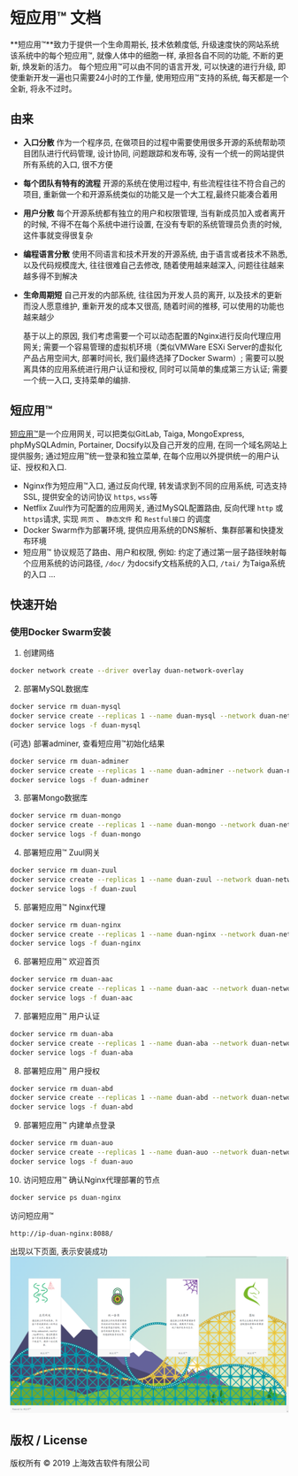 # 短应用™ 文档
**短应用™**致力于提供一个生命周期长, 技术依赖度低, 升级速度快的网站系统
    该系统中的每个短应用™, 就像人体中的细胞一样, 承担各自不同的功能, 不断的更新, 焕发新的活力。
    每个短应用™可以由不同的语言开发, 可以快速的进行升级, 即使重新开发一遍也只需要24小时的工作量, 使用短应用™支持的系统, 每天都是一个全新, 将永不过时。

## 由来
* **入口分散** 作为一个程序员, 在做项目的过程中需要使用很多开源的系统帮助项目团队进行代码管理, 设计协同, 问题跟踪和发布等, 没有一个统一的网站提供所有系统的入口, 很不方便
* **每个团队有特有的流程** 开源的系统在使用过程中, 有些流程往往不符合自己的项目, 重新做一个和开源系统类似的功能又是一个大工程,最终只能凑合着用
* **用户分散** 每个开源系统都有独立的用户和权限管理, 当有新成员加入或者离开的时候, 不得不在每个系统中进行设置, 在没有专职的系统管理员负责的时候, 这件事就变得很复杂
* **编程语言分散** 使用不同语言和技术开发的开源系统, 由于语言或者技术不熟悉, 以及代码规模庞大, 往往很难自己去修改, 随着使用越来越深入, 问题往往越来越多得不到解决
* **生命周期短** 自己开发的内部系统, 往往因为开发人员的离开, 以及技术的更新而没人愿意维护, 重新开发的成本又很高, 随着时间的推移, 可以使用的功能也越来越少

    基于以上的原因, 我们考虑需要一个可以动态配置的Nginx进行反向代理应用网关; 需要一个容易管理的虚拟机环境（类似VMWare ESXi Server的虚拟化产品占用空间大, 部署时间长, 我们最终选择了Docker Swarm）; 需要可以脱离具体的应用系统进行用户认证和授权, 同时可以简单的集成第三方认证; 需要一个统一入口, 支持菜单的编排.

## 短应用™
[短应用™](https://www.guobaa.com)是一个应用网关, 可以把类似GitLab, Taiga, MongoExpress, phpMySQLAdmin, Portainer, Docsify以及自己开发的应用, 在同一个域名网站上提供服务;
    通过短应用™统一登录和独立菜单, 在每个应用以外提供统一的用户认证、授权和入口.
* Nginx作为短应用™入口, 通过反向代理, 转发请求到不同的应用系统, 可选支持SSL, 提供安全的访问协议 `https`, `wss`等
* Netflix Zuul作为可配置的应用网关, 通过MySQL配置路由, 反向代理 `http` 或 `https`请求, 实现 `网页` 、 `静态文件` 和 `Restful接口` 的调度
* Docker Swarm作为部署环境, 提供应用系统的DNS解析、集群部署和快捷发布环境
* 短应用™ 协议规范了路由、用户和权限, 例如: 约定了通过第一层子路径映射每个应用系统的访问路径, `/doc/` 为docsify文档系统的入口, `/tai/` 为Taiga系统的入口 ...

## 快速开始

### 使用Docker Swarm安装
1. 创建网络
```bash
docker network create --driver overlay duan-network-overlay
```

2. 部署MySQL数据库
```bash
docker service rm duan-mysql
docker service create --replicas 1 --name duan-mysql --network duan-network-overlay --endpoint-mode=dnsrr leonxi/duan-mysql --lower_case_table_names=1
docker service logs -f duan-mysql
```

(可选) 部署adminer, 查看短应用™初始化结果
```bash
docker service rm duan-adminer
docker service create --replicas 1 --name duan-adminer --network duan-network-overlay --endpoint-mode=dnsrr --publish published=8089,target=8080,mode=host adminer
docker service logs -f duan-adminer
```

3. 部署Mongo数据库
```bash
docker service rm duan-mongo
docker service create --replicas 1 --name duan-mongo --network duan-network-overlay --endpoint-mode=dnsrr mongo
docker service logs -f duan-mongo
```

4. 部署短应用™ Zuul网关
```bash
docker service rm duan-zuul
docker service create --replicas 1 --name duan-zuul --network duan-network-overlay --endpoint-mode=dnsrr leonxi/duan-zuul
docker service logs -f duan-zuul
```

5. 部署短应用™ Nginx代理
```bash
docker service rm duan-nginx
docker service create --replicas 1 --name duan-nginx --network duan-network-overlay --endpoint-mode=dnsrr --publish published=8088,target=80,mode=host leonxi/duan-nginx
docker service logs -f duan-nginx
```

6. 部署短应用™ 欢迎首页
```bash
docker service rm duan-aac
docker service create --replicas 1 --name duan-aac --network duan-network-overlay --endpoint-mode=dnsrr leonxi/duan-home
docker service logs -f duan-aac
```

7. 部署短应用™ 用户认证
```bash
docker service rm duan-aba
docker service create --replicas 1 --name duan-aba --network duan-network-overlay --endpoint-mode=dnsrr leonxi/duan-auth
docker service logs -f duan-aba
```

8. 部署短应用™ 用户授权
```bash
docker service rm duan-abd
docker service create --replicas 1 --name duan-abd --network duan-network-overlay --endpoint-mode=dnsrr leonxi/duan-grant
docker service logs -f duan-abd
```

9. 部署短应用™ 内建单点登录
```bash
docker service rm duan-auo
docker service create --replicas 1 --name duan-auo --network duan-network-overlay --endpoint-mode=dnsrr leonxi/duan-auth-origin
docker service logs -f duan-auo
```

10. 访问短应用™
确认Nginx代理部署的节点
```bash
docker service ps duan-nginx
```

访问短应用™
```
http://ip-duan-nginx:8088/
```
出现以下页面, 表示安装成功
![短应用™ 欢迎首页](https://raw.githubusercontent.com/leonxi/duan-docs/master/welcome.png)

## 版权 / License
版权所有 © 2019 上海效吉软件有限公司
